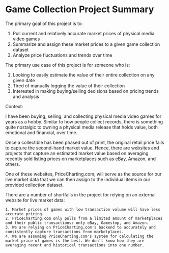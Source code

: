 # Game Collection Project Summary

The primary goal of this project is to:

  1. Pull current and relatively accurate market prices of physical media video games 
  2. Summarize and assign these market prices to a given game collection dataset
  3. Analyze price fluctuations and trends over time
  
The primary use case of this project is for someone who is:

  1. Looking to easily estimate the value of their entire collection on any given date
  2. Tired of manually logging the value of their collection
  3. Interested in making buying/selling decisions based on pricing trends and analysis


Context:
  
  I have been buying, selling, and collecting physical media video games for years as a hobby. Similar to how people collect records, 
  there is something quite nostalgic to owning a physical media release that holds value, both emotional and financial, over time.
  
  Once a collectible has been phased out of print, the original retail price fails to capture the second-hand market value.
  Hence, there are websites and projects that capture an estimated market value based on averaging recently sold listing prices on marketplaces such as eBay, Amazon, and others.
  
  One of these websites, PriceCharting.com, will serve as the source for our live market data that we can then assign to the individual items in our provided collection dataset.
  
  There are a number of shortfalls in the project for relying on an external website for live market data:
  
    1. Market prices of games with low transaction volume will have less accurate pricing.
    2. PriceCharting.com only pulls from a limited amount of marketplaces and their public transactions: only eBay, Gamestop, and Amazon.
    3. We are relying on PriceCharting.com's backend to accurately and consistently capture transactions from marketplaces.
    4. We are assuming PriceCharting.com's system for calculating the market price of games is the best. We don't know how they are averaging recent and historical transactions into one number.
  
    
